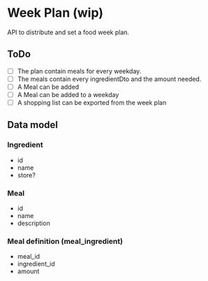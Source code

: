 # Week Plan (wip)
API to distribute and set a food week plan. 

## ToDo
- [ ] The plan contain meals for every weekday. 
- [ ] The meals contain every ingredientDto and the amount needed.
- [ ] A Meal can be added
- [ ] A Meal can be added to a weekday
- [ ] A shopping list can be exported from the week plan

## Data model

### Ingredient 
- id
- name
- store?

### Meal
- id
- name
- description

### Meal definition (meal_ingredient)
- meal_id
- ingredient_id
- amount